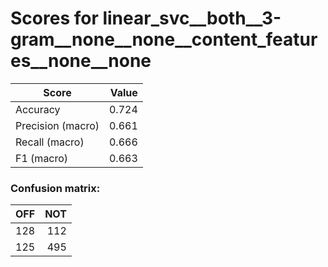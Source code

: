 # Scores for linear_svc__both__3-gram__none__none__content_features__none__none
|      Score      |Value|
|-----------------|----:|
|Accuracy         |0.724|
|Precision (macro)|0.661|
|Recall (macro)   |0.666|
|F1 (macro)       |0.663|

### Confusion matrix:
|OFF|NOT|
|--:|--:|
|128|112|
|125|495|
